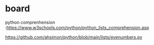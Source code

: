 # board




python comprenhension :https://www.w3schools.com/python/python_lists_comprehension.asp

https://github.com/ahsimon/python/blob/main/lists/evenumbers.py
    